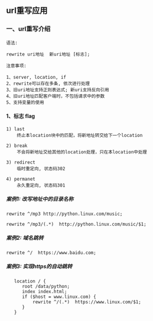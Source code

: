 ## url重写应用

### 一、url重写介绍

```
语法: 

rewrite uri地址  新uri地址 [标志]; 

注意事项: 

1、server, location, if 
2、rewrite可以存在多条, 依次进行处理 
3、旧uri地址支持正则表达式; 新uri支持反向引用
4、旧uri地址匹配客户端时，不包括请求中的参数 
5、支持变量的使用
```

#### 1、标志 flag 

```
1) last
	终止本location块中的匹配，将新地址转交给下一个location

2) break
	不会将新地址交给其他的location处理，只在本location中处理 
	
3) redirect
	临时重定向, 状态码302

4) permanet
	永久重定向, 状态码301
```



##### 案例1: 改写地址中的目录名称 

```
rewrite ^/mp3 http://python.linux.com/music;
```

```
rewrite ^/mp3/(.*)  http://python.linux.com/music/$1;
```



##### 案例2: 域名跳转

```
rewrite ^/  https://www.baidu.com;
```



##### 案例3: 实现https的自动跳转 

```
   location / {
      root /data/python;
      index index.html;
      if ($host = www.linux.com) {
          rewrite ^/(.*)  https://www.linux.com/$1;
      }
   }
```









































